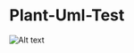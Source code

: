 # Plant-Uml-Test
![Alt text](https://raw.githubusercontent.com/Bfrn/Plant-Uml-Test/master/test.plantuml)
